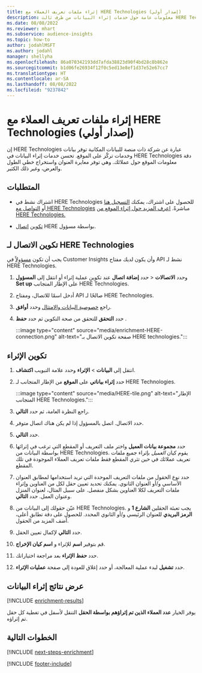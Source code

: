 ```yaml
---
title: إثراء ملفات تعريف العملاء مع HERE Technologies (إصدار أولي)
description: معلومات عامة حول خدمات إثراء البيانات من طرف ثالث HERE Technologies.
ms.date: 08/08/2022
ms.reviewer: mhart
ms.subservice: audience-insights
ms.topic: how-to
author: jodahlMSFT
ms.author: jodahl
manager: shellyha
ms.openlocfilehash: 86a070342193dd7afda38823d90f4bd28c8b862e
ms.sourcegitcommit: b1d06fe26934f12f0c5ed13e8ef1d37e52e67cc7
ms.translationtype: HT
ms.contentlocale: ar-SA
ms.lasthandoff: 08/08/2022
ms.locfileid: "9237842"
---
```

# <a name="enrich-customer-profiles-with-here-technologies-preview"></a>إثراء ملفات تعريف العملاء مع HERE Technologies (إصدار أولي)

إن HERE Technologies عبارة عن شركة ذات منصة للبيانات المكانية توفر بيانات وخدمات تركّز على الموقع. تحسن خدمات إثراء البيانات في HERE Technologies دقة معلومات الموقع حول عملائك. وهي توفر معايرة العنوان‬ واستخراج خطي الطول والعرض، وغير ذلك الكثير.

## <a name="prerequisites"></a>المتطلبات

- اشتراك نشط في HERE Technologies للحصول على اشتراك، يمكنك [التسجيل هنا](https://developer.here.com/sign-up?utm_medium=referral&utm_source=Microsoft-Dynamics-CI&create=Freemium-Basic) أو [التواصل مع HERE Technologies](https://developer.here.com/help?utm_medium=referral&utm_source=Microsoft-Dynamics-CI#how-can-we-help-you) مباشرةً. [اعرف المزيد حول إثراء الموقع من HERE Technologies.](https://developer.here.com/location-enrichment?cid=Dev-MicrosoftDynamics-DB-0-Dev-&utm_source=MicrosoftDynamics&utm_medium=referral&utm_campaign=Online_Dev_ReferralMicrosoft)

- [تكوين](#configure-the-connection-for-here-technologies) [اتصال](connections.md) HERE بواسطة مسؤول.

## <a name="configure-the-connection-for-here-technologies"></a>تكوين الاتصال لـ HERE Technologies

يجب أن تكون [مسؤولاً](permissions.md#admin) في Customer Insights وأن يكون لديك مفتاح API نشط لـ HERE Technologies.

1. حدد **إضافة اتصال** عند تكوين عملية إثراء أو انتقل إلى **المسؤول‏‎** > **الاتصالات‏‎** وحدد **Set up** على الإطار المتجانب HERE Technologies.

1. أدخل اسمًا للاتصال، ومفتاح API صالحًا لـ HERE Technologies.

1. راجع [خصوصية البيانات والامتثال](connections.md#data-privacy-and-compliance) وحدد **أوافق**.

1. حدد **التحقق** للتحقق من صحة التكوين ثم حدد **حفظ** .

   :::image type="content" source="media/enrichment-HERE-connection.png" alt-text="صفحة تكوين الاتصال بـ HERE technologies.":::

## <a name="configure-the-enrichment"></a>تكوين الإثراء

1. انتقل إلى **البيانات** > **الإثراء** وحدد علامة التبويب **اكتشاف**.

1. حدد **إثراء بياناتي** على **الموقع** من الإطار المتجانب لـ HERE Technologies.

   :::image type="content" source="media/HERE-tile.png" alt-text="الإطار المتجانب HERE Technologies.":::

1. راجع النظرة العامة، ثم حدد **التالي**.

1. حدد الاتصال. اتصل بالمسؤول إذا لم يكن هناك اتصال متوفر.

1. حدد **التالي**.

1. حدد **مجموعة بيانات العميل** واختر ملف التعريف أو المقطع التي ترغب في إثرائها بواسطة البيانات من HERE Technologies. يقوم كيان *العميل* بإثراء جميع ملفات تعريف عملائك في حين تثري المقطع فقط ملفات تعريف العملاء الموجودة في تلك المقطع.

1. حدد نوع الحقول من ملفات التعريف الموحدة التي تريد استخدامها لمطابق العنوان الأساسي و/أو العنوان الثانوي. يمكنك تحديد تعيين حقل لكل من العناوين وإثراء ملفات التعريف لكلا العناوين بشكل منفصل. على سبيل المثال، لعنوان المنزل وعنوان العمل. حدد **التالي**.

1. عيّن حقولك إلى البيانات من HERE Technologies. يجب تعبئة الحقلين **الشارع 1** و **الرمز البريدي** للعنوان الرئيسي و/أو الثانوي المحدد.‬ للحصول على دقة تطابق أعلى، أضف المزيد من الحقول.

1. حدد **التالي** لإكمال تعيين الحقل.

1. قم بتوفير **اسم** للإثراء و **اسم كيان الإخراج**.

1. حدد **حفظ الإثراء** بعد مراجعة اختياراتك.

1. حدد **تشغيل** لبدء عملية المعالجة، أو حدد إغلاق للعودة إلى صفحة **عمليات الإثراء**.

## <a name="view-enrichment-results"></a>عرض نتائج إثراء البيانات

[!INCLUDE [enrichment-results](includes/enrichment-results.md)]

يوفر الخيار **عدد العملاء الذين تم إثراؤهم بواسطة الحقل** التنقل لأسفل في تغطية كل حقل تم إثراؤه.

## <a name="next-steps"></a>الخطوات التالية

[!INCLUDE [next-steps-enrichment](includes/next-steps-enrichment.md)]

[!INCLUDE [footer-include](includes/footer-banner.md)]
